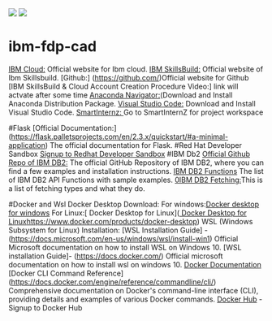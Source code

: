 <img src ="https://github.com/baiju012/ibm-fdp-cad/assets/111991510/c54026bb-a93d-4f21-abbd-bdee59bc20e4">
<img src ="https://github.com/baiju012/ibm-fdp-cad/assets/111991510/ba293749-10f8-4607-8c67-973818f866bb">




# ibm-fdp-cad
[IBM Cloud:]([https://github.com](https://cloud.ibm.com/login)) Official website for Ibm cloud.
[IBM SkillsBuild:](https://www.ibm.com/academic/home) Official website of Ibm Skillsbuild.
[Github:] (https://github.com/)Official website for Github
[IBM SkillsBuild & Cloud Account Creation Procedure Video:] link will actvate after some time
[Anaconda Navigator:](https://www.anaconda.com/download)(Download and Install Anaconda Distribution Package.
[Visual Studio Code:](https://code.visualstudio.com/)  Download and Install Visual Studio Code.
[SmartInternz: ](https://smartinternz.com/educator-login) Go to SmartInternZ for project workspace

#Flask
[Official Documentation:] (https://flask.palletsprojects.com/en/2.3.x/quickstart/#a-minimal-application) The official documentation for Flask.
#Red Hat Developer Sandbox
[Signup to Redhat Developer Sandbox](https://developers.redhat.com/developer-sandbox)
#IBM Db2
[Official Github Repo of IBM DB2:](https://github.com/ibmdb/python-ibmdb) The official GitHub Repository of IBM DB2, where you can find a few examples and installation instructions.
[IBM DB2 Functions](https://github.com/ibmdb/python-ibmdb/wiki/APIs)  The list of IBM DB2 API Functions with sample examples.
[0IBM DB2 Fetching:](https://www.ibm.com/docs/en/dscp/10.1.0?topic=db-fetching-rows-columns-from-result-sets)This is a list of fetching types and what they do.

#Docker and Wsl
Docker Desktop Download:
 For windows:[Docker desktop for windows](https://www.docker.com/products/docker-desktop)
 For Linux:[ Docker Desktop for Linux]([ Docker Desktop for Linux](https://www.docker.com/products/docker-desktop)https://www.docker.com/products/docker-desktop)
 WSL (Windows Subsystem for Linux) Installation:
 [WSL Installation Guide] -(https://docs.microsoft.com/en-us/windows/wsl/install-win1) Official Microsoft documentation on how to install WSL on Windows 10.
[WSL installation Guide]- (https://docs.docker.com/) Official microsoft documentation on how to install 
wsl on windows 10.
[Docker Documentation ](https://docs.docker.com/)
[Docker CLI Command Reference] (https://docs.docker.com/engine/reference/commandline/cli/) Comprehensive documentation on Docker's command-line interface (CLI), providing details and examples of various Docker commands.
[Docker Hub](https://hub.docker.com/) - Signup to Docker Hub








 
